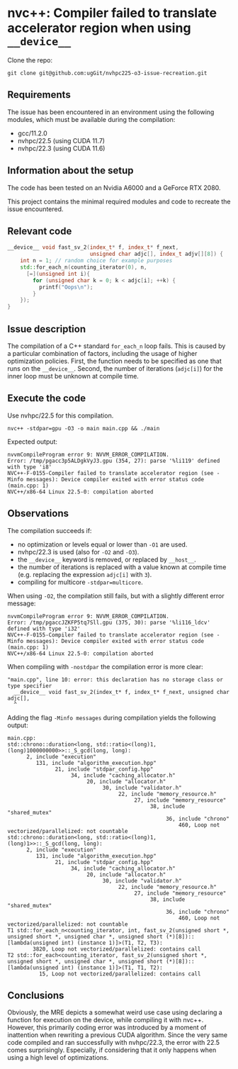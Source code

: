 # nvc++: Compiler failed to translate accelerator region when using `__device__`

Clone the repo:

```
git clone git@github.com:ugGit/nvhpc225-o3-issue-recreation.git
```

## Requirements
The issue has been encountered in an environment using the following modules, which must be available during the compilation:

* gcc/11.2.0
* nvhpc/22.5 (using CUDA 11.7)
* nvhpc/22.3 (using CUDA 11.6)

## Information about the setup
The code has been tested on an Nvidia A6000 and a GeForce RTX 2080.

This project contains the minimal required modules and code to recreate the issue encountered.

## Relevant code
```cpp
__device__ void fast_sv_2(index_t* f, index_t* f_next, 
                          unsigned char adjc[], index_t adjv[][8]) {
    int n = 1; // random choice for example purposes
    std::for_each_n(counting_iterator(0), n, 
      [=](unsigned int i){
        for (unsigned char k = 0; k < adjc[i]; ++k) {
          printf("Oops\n");
        }
    });
}
```

## Issue description
The compilation of a C++ standard `for_each_n` loop fails.
This is caused by a particular combination of factors, including the usage of higher optimization policies. 
First, the function needs to be specified as one that runs on the `__device__`.
Second, the number of iterations (`adjc[i]`) for the inner loop must be unknown at compile time.

## Execute the code

Use nvhpc/22.5 for this compilation.

```
nvc++ -stdpar=gpu -O3 -o main main.cpp && ./main
```

Expected output:
```
nvvmCompileProgram error 9: NVVM_ERROR_COMPILATION.
Error: /tmp/pgacc3p5ALDgkVyJ3.gpu (354, 27): parse '%li119' defined with type 'i8'
NVC++-F-0155-Compiler failed to translate accelerator region (see -Minfo messages): Device compiler exited with error status code (main.cpp: 1)
NVC++/x86-64 Linux 22.5-0: compilation aborted
```

## Observations

The compilation succeeds if:
* no optimization or levels equal or lower than `-O1` are used.
* nvhpc/22.3 is used (also for `-O2` and `-O3`).
* the `__device__` keyword is removed, or replaced by `__host__`.
* the number of iterations is replaced with a value known at compile time (e.g. replacing the expression `adjc[i]` with `3`).
* compiling for multicore `-stdpar=multicore`.

When using `-O2`, the compilation still fails, but with a slightly different error message:
```
nvvmCompileProgram error 9: NVVM_ERROR_COMPILATION.
Error: /tmp/pgaccJZKFP5tq7Sll.gpu (375, 30): parse '%li116_ldcv' defined with type 'i32'
NVC++-F-0155-Compiler failed to translate accelerator region (see -Minfo messages): Device compiler exited with error status code (main.cpp: 1)
NVC++/x86-64 Linux 22.5-0: compilation aborted
```

When compiling with `-nostdpar` the compilation error is more clear:
```
"main.cpp", line 10: error: this declaration has no storage class or type specifier
  __device__ void fast_sv_2(index_t* f, index_t* f_next, unsigned char adjc[],
  ^
```

Adding the flag `-Minfo messages` during compilation yields the following output:
```
main.cpp:
std::chrono::duration<long, std::ratio<(long)1, (long)1000000000>>::_S_gcd(long, long):
      2, include "execution"
         131, include "algorithm_execution.hpp"
               21, include "stdpar_config.hpp"
                    34, include "caching_allocator.h"
                         20, include "allocator.h"
                              30, include "validator.h"
                                   22, include "memory_resource.h"
                                        27, include "memory_resource"
                                             38, include "shared_mutex"
                                                  36, include "chrono"
                                                      460, Loop not vectorized/parallelized: not countable
std::chrono::duration<long, std::ratio<(long)1, (long)1>>::_S_gcd(long, long):
      2, include "execution"
         131, include "algorithm_execution.hpp"
               21, include "stdpar_config.hpp"
                    34, include "caching_allocator.h"
                         20, include "allocator.h"
                              30, include "validator.h"
                                   22, include "memory_resource.h"
                                        27, include "memory_resource"
                                             38, include "shared_mutex"
                                                  36, include "chrono"
                                                      460, Loop not vectorized/parallelized: not countable
T1 std::for_each_n<counting_iterator, int, fast_sv_2(unsigned short *, unsigned short *, unsigned char *, unsigned short (*)[8])::[lambda(unsigned int) (instance 1)]>(T1, T2, T3):
        3820, Loop not vectorized/parallelized: contains call
T2 std::for_each<counting_iterator, fast_sv_2(unsigned short *, unsigned short *, unsigned char *, unsigned short (*)[8])::[lambda(unsigned int) (instance 1)]>(T1, T1, T2):
          15, Loop not vectorized/parallelized: contains call
```          

## Conclusions
Obviously, the MRE depicts a somewhat weird use case using declaring a function for execution on the device, while compiling it with nvc++.
However, this primarily coding error was introduced by a moment of inattention when rewriting a previous CUDA algorithm.
Since the very same code compiled and ran successfully with nvhpc/22.3, the error with 22.5 comes surprisingly. 
Especially, if considering that it only happens when using a high level of optimizations.
